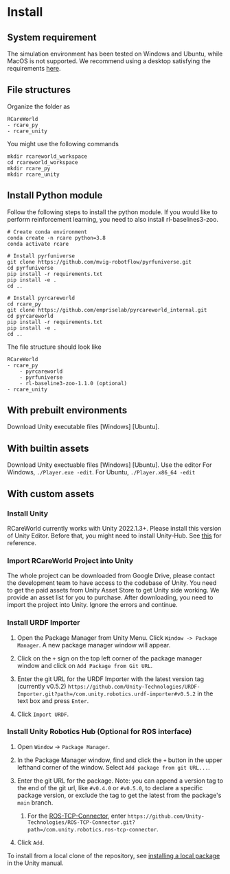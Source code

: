 # Install  
## System requirement
The simulation environment has been tested on Windows and Ubuntu, while MacOS is not supported. We recommend using a desktop satisfying the requirements [here](https://docs.unity3d.com/Manual/system-requirements.html).

## File structures
Organize the folder as  
```
RCareWorld 
- rcare_py
- rcare_unity
```

You might use the following commands
```
mkdir rcareworld_workspace
cd rcareworld_workspace
mkdir rcare_py
mkdir rcare_unity
```
## Install Python module
Follow the following steps to install the python module. If you would like to perform reinforcement learning, you need to also install rl-baselines3-zoo.
```
# Create conda environment
conda create -n rcare python=3.8
conda activate rcare

# Install pyrfuniverse
git clone https://github.com/mvig-robotflow/pyrfuniverse.git
cd pyrfuniverse
pip install -r requirements.txt
pip install -e .
cd ..
```

```
# Install pyrcareworld
cd rcare_py
git clone https://github.com/empriselab/pyrcareworld_internal.git
cd pyrcareworld
pip install -r requirements.txt
pip install -e .
cd ..
```

The file structure should look like
```
RCareWorld 
- rcare_py
    - pyrcareworld
    - pyrfuniverse
    - rl-baseline3-zoo-1.1.0 (optional)
- rcare_unity
```
## With prebuilt environments
Download Unity executable files [Windows] [Ubuntu].
## With builtin assets
Download Unity exectuable files [Windows] [Ubuntu].
Use the editor
For Windows, `./Player.exe -edit`. For Ubuntu, `./Player.x86_64 -edit`

## With custom assets
### Install Unity
RCareWorld currently works with Unity 2022.1.3+. Please install this version of Unity Editor. Before that, you might need to install Unity-Hub. See [this](https://unity.com/download) for reference.
### Import RCareWorld Project into Unity
The whole project can be downloaded from Google Drive, please contact the development team to have access to the codebase of Unity.
You need to get the paid assets from Unity Asset Store to get Unity side working. We provide an asset list for you to purchase. After downloading, you need to import the project into Unity. Ignore the errors and continue.
### Install URDF Importer
1. Open the Package Manager from Unity Menu. Click `Window -> Package Manager`. A new package manager window will appear.

2. Click on the `+` sign on the top left corner of the package manager window and click on `Add Package from Git URL`. 

3. Enter the git URL for the URDF Importer with the latest version tag (currently v0.5.2) `https://github.com/Unity-Technologies/URDF-Importer.git?path=/com.unity.robotics.urdf-importer#v0.5.2` in the text box and press `Enter`.

4. Click `Import URDF`.
### Install Unity Robotics Hub (Optional for ROS interface)
1. Open `Window` -> `Package Manager`.

1. In the Package Manager window, find and click the `+` button in the upper lefthand corner of the window. Select `Add package from git URL...`.

1. Enter the git URL for the package. Note: you can append a version tag to the end of the git url, like `#v0.4.0` or `#v0.5.0`, to declare a specific package version, or exclude the tag to get the latest from the package's `main` branch.
   1. For the [ROS-TCP-Connector](https://github.com/Unity-Technologies/ROS-TCP-Connector), enter `https://github.com/Unity-Technologies/ROS-TCP-Connector.git?path=/com.unity.robotics.ros-tcp-connector`.

1. Click `Add`.

To install from a local clone of the repository, see [installing a local package](https://docs.unity3d.com/Manual/upm-ui-local.html) in the Unity manual.


